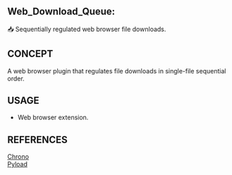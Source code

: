 ## Web_Download_Queue:

📥 Sequentially regulated web browser file downloads.

## CONCEPT

A web browser plugin that regulates file downloads in single-file sequential order. 

## USAGE

- Web browser extension.

## REFERENCES

[Chrono](https://chrome.google.com/webstore/detail/chrono-download-manager/mciiogijehkdemklbdcbfkefimifhecn)
<br />
[Pyload](https://pyload.net/)
